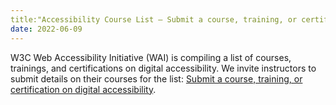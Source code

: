 ```yaml
---
title:"Accessibility Course List – Submit a course, training, or certification"
date: 2022-06-09
---
```


<p>W3C Web Accessibility Initiative (WAI) is compiling a list of courses, trainings, and certifications on digital accessibility. We invite instructors to submit details on their courses for the list: <a href="https://www.w3.org/WAI/courses/submission/">Submit a course, training, or certification on digital accessibility</a>.</p>
